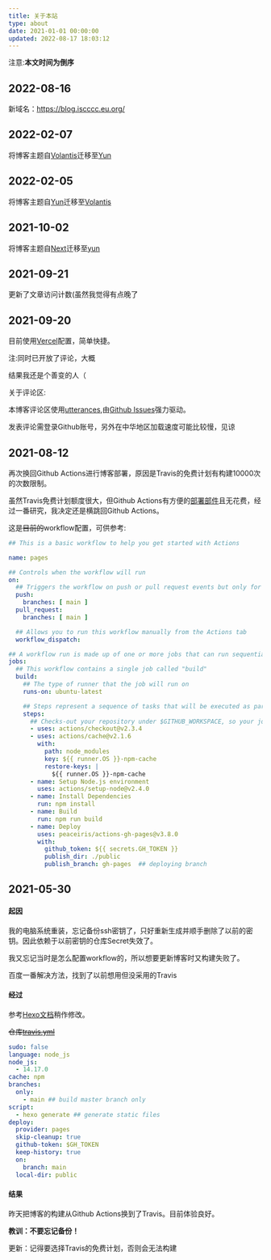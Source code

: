 ```yaml
---
title: 关于本站
type: about
date: 2021-01-01 00:00:00
updated: 2022-08-17 18:03:12
---
```


注意:**本文时间为倒序**

## 2022-08-16

新域名：<https://blog.iscccc.eu.org/>

## 2022-02-07

将博客主题自[Volantis](https://github.com/volantis-x/hexo-theme-volantis)迁移至[Yun](https://github.com/YunYouJun/hexo-theme-yun)

## 2022-02-05

将博客主题自[Yun](https://github.com/YunYouJun/hexo-theme-yun)迁移至[Volantis](https://github.com/volantis-x/hexo-theme-volantis)

## 2021-10-02

将博客主题自[Next](https://github.com/next-theme/hexo-theme-next)迁移至[yun](https://github.com/YunYouJun/hexo-theme-yun)

## 2021-09-21

更新了文章访问计数(虽然我觉得有点晚了

## 2021-09-20

目前使用[Vercel](https://vercel.com/dashboard)配置，简单快捷。

注:同时已开放了评论，大概

结果我还是个善变的人（

关于评论区:

本博客评论区使用[utterances](https://github.com/utterance/utterances),由[Github Issues](https://github.com/Cccc-owo/blog-related)强力驱动。

发表评论需登录Github账号，另外在中华地区加载速度可能比较慢，见谅

## 2021-08-12

再次换回Github Actions进行博客部署，原因是Travis的免费计划有构建10000次的次数限制。

虽然Travis免费计划额度很大，但Github Actions有方便的[部署部件](https://github.com/marketplace?type=actions)且无花费，经过一番研究，我决定还是横跳回Github Actions。

这是~~目前的~~workflow配置，可供参考:

```yml
## This is a basic workflow to help you get started with Actions

name: pages

## Controls when the workflow will run
on:
  ## Triggers the workflow on push or pull request events but only for the main branch
  push:
    branches: [ main ]
  pull_request:
    branches: [ main ]

  ## Allows you to run this workflow manually from the Actions tab
  workflow_dispatch:

## A workflow run is made up of one or more jobs that can run sequentially or in parallel
jobs:
  ## This workflow contains a single job called "build"
  build:
    ## The type of runner that the job will run on
    runs-on: ubuntu-latest

    ## Steps represent a sequence of tasks that will be executed as part of the job
    steps:
      ## Checks-out your repository under $GITHUB_WORKSPACE, so your job can access it
      - uses: actions/checkout@v2.3.4
      - uses: actions/cache@v2.1.6
        with:
          path: node_modules
          key: ${{ runner.OS }}-npm-cache
          restore-keys: |
            ${{ runner.OS }}-npm-cache
      - name: Setup Node.js environment
        uses: actions/setup-node@v2.4.0
      - name: Install Dependencies
        run: npm install      
      - name: Build
        run: npm run build
      - name: Deploy
        uses: peaceiris/actions-gh-pages@v3.8.0
        with:
          github_token: ${{ secrets.GH_TOKEN }}
          publish_dir: ./public
          publish_branch: gh-pages  ## deploying branch
```

## 2021-05-30

#### 起因

我的电脑系统重装，忘记备份ssh密钥了，只好重新生成并顺手删除了以前的密钥。因此依赖于以前密钥的仓库Secret失效了。

我又忘记当时是怎么配置workflow的，所以想要更新博客时又构建失败了。

百度一番解决方法，找到了以前想用但没采用的Travis

#### 经过

参考[Hexo文档](https://hexo.io/zh-cn/docs/github-pages)稍作修改。

~~仓库[travis.yml](https://github.com/Cccc-owo/myBlog/blob/main/.travis.yml)~~

``` yml
sudo: false
language: node_js
node_js:
  - 14.17.0
cache: npm
branches:
  only:
    - main ## build master branch only
script:
  - hexo generate ## generate static files
deploy:
  provider: pages
  skip-cleanup: true
  github-token: $GH_TOKEN
  keep-history: true
  on:
    branch: main
  local-dir: public
```

#### 结果

昨天把博客的构建从Github Actions换到了Travis。目前体验良好。

**教训：不要忘记备份！**

更新：记得要选择Travis的免费计划，否则会无法构建
